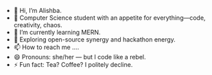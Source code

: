- 👋 Hi, I’m Alishba.
- 👀 Computer Science student with an appetite for everything—code, creativity, chaos.
- 🌱 I’m currently learning MERN.
- 💞️ Exploring open-source synergy and hackathon energy.
- 📫 How to reach me ....
- 😄 Pronouns: she/her — but I code like a rebel.
- ⚡ Fun fact: Tea? Coffee? I politely decline.

<!---
Alishba903/Alishba903 is a ✨ special ✨ repository because its `README.md` (this file) appears on your GitHub profile.
You can click the Preview link to take a look at your changes.
--->
